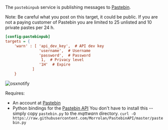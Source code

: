 The `pastebinpub` service is publishing messages to [Pastebin](http://pastebin.com).

Note: Be careful what you post on this target, it could be public. If you are not a paying customer of Pastebin you are limited to 25 unlisted and 10 private pastes per 24 h.

```ini
[config:pastebinpub]
targets = {
    'warn' : [ 'api_dev_key',  # API dev key
               'username',  # Username
               'password',  # Password
                1,  # Privacy level
               '1H'  # Expire
            ]
    }
```

![osxnotify](https://raw.githubusercontent.com/jpmens/mqttwarn/master/assets/pastebin.png)

Requires:
* An account at [Pastebin](http://pastebin.com)
* Python bindings for the [Pastebin API](https://github.com/Morrolan/PastebinAPI)
  You don't have to install this -- simply copy `pastebin.py` to the _mqttwarn_ directory.
  `curl -O https://raw.githubusercontent.com/Morrolan/PastebinAPI/master/pastebin.py`